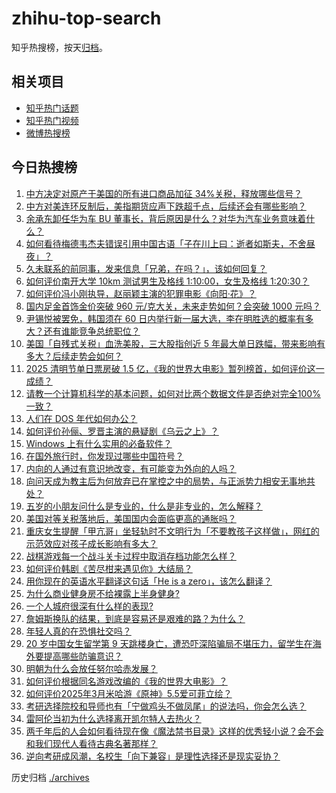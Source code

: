 # zhihu-top-search

知乎热搜榜，按天[归档](./archives)。

## 相关项目

- [知乎热门话题](https://github.com/justjavac/zhihu-trending-hot-questions)
- [知乎热门视频](https://github.com/justjavac/zhihu-trending-hot-video)
- [微博热搜榜](https://github.com/justjavac/weibo-trending-hot-search)

## 今日热搜榜

<!-- BEGIN -->
<!-- 最后更新时间 Sat Apr 05 2025 01:32:57 GMT+0800 (China Standard Time) -->

1. [中方决定对原产于美国的所有进口商品加征 34%关税，释放哪些信号？](https://www.zhihu.com/search?q=https%3A%2F%2Fapi.zhihu.com%2Fquestions%2F1891553905642558987)
1. [中方对美连环反制后，美指期货应声下跌超千点，后续还会有哪些影响？](https://www.zhihu.com/search?q=https%3A%2F%2Fapi.zhihu.com%2Fquestions%2F1891570654916097023)
1. [余承东卸任华为车 BU 董事长，背后原因是什么？对华为汽车业务意味着什么？](https://www.zhihu.com/search?q=https%3A%2F%2Fapi.zhihu.com%2Fquestions%2F1891427634736513420)
1. [如何看待梅德韦杰夫错误引用中国古语「子在川上曰：逝者如斯夫，不舍昼夜」？](https://www.zhihu.com/search?q=https%3A%2F%2Fapi.zhihu.com%2Fquestions%2F1891284047193424538)
1. [久未联系的前同事，发来信息「兄弟，在吗？」，该如何回复？](https://www.zhihu.com/search?q=https%3A%2F%2Fapi.zhihu.com%2Fquestions%2F637992366)
1. [如何评价南开大学 10km 测试男生及格线 1:10:00，女生及格线 1:20:30？](https://www.zhihu.com/search?q=https%3A%2F%2Fapi.zhihu.com%2Fquestions%2F1890886375215199358)
1. [如何评价冯小刚执导，赵丽颖主演的犯罪电影《向阳·花》？](https://www.zhihu.com/search?q=https%3A%2F%2Fapi.zhihu.com%2Fquestions%2F1890775674018554829)
1. [国内足金首饰金价突破 960 元/克大关，未来走势如何？会突破 1000 元吗？](https://www.zhihu.com/search?q=https%3A%2F%2Fapi.zhihu.com%2Fquestions%2F1891083334098056020)
1. [尹锡悦被罢免，韩国须在 60 日内举行新一届大选，李在明胜选的概率有多大？还有谁能竞争总统职位？](https://www.zhihu.com/search?q=https%3A%2F%2Fapi.zhihu.com%2Fquestions%2F1891440412553602262)
1. [美国「自残式关税」血洗美股，三大股指创近 5 年最大单日跌幅，带来影响有多大？后续走势会如何？](https://www.zhihu.com/search?q=https%3A%2F%2Fapi.zhihu.com%2Fquestions%2F1891393908308670287)
1. [2025 清明节单日票房破 1.5 亿，《我的世界大电影》暂列榜首，如何评价这一成绩？](https://www.zhihu.com/search?q=https%3A%2F%2Fapi.zhihu.com%2Fquestions%2F1891470994843091917)
1. [请教一个计算机科学的基本问题，如何对比两个数据文件是否绝对完全100%一致？](https://www.zhihu.com/search?q=https%3A%2F%2Fapi.zhihu.com%2Fquestions%2F1891074753239950158)
1. [人们在 DOS 年代如何办公？](https://www.zhihu.com/search?q=https%3A%2F%2Fapi.zhihu.com%2Fquestions%2F36732601)
1. [如何评价孙俪、罗晋主演的悬疑剧《乌云之上》？](https://www.zhihu.com/search?q=https%3A%2F%2Fapi.zhihu.com%2Fquestions%2F1891183467607323894)
1. [Windows 上有什么实用的必备软件？](https://www.zhihu.com/search?q=https%3A%2F%2Fapi.zhihu.com%2Fquestions%2F470082569)
1. [在国外旅行时，你发现过哪些中国符号？](https://www.zhihu.com/search?q=https%3A%2F%2Fapi.zhihu.com%2Fquestions%2F641372499)
1. [内向的人通过有意识地改变，有可能变为外向的人吗？](https://www.zhihu.com/search?q=https%3A%2F%2Fapi.zhihu.com%2Fquestions%2F661130890)
1. [向问天成为教主后为何放弃已在掌控之中的局势，与正派势力相安无事地共处？](https://www.zhihu.com/search?q=https%3A%2F%2Fapi.zhihu.com%2Fquestions%2F14813086309)
1. [五岁的小朋友问什么是专业的，什么是非专业的，怎么解释？](https://www.zhihu.com/search?q=https%3A%2F%2Fapi.zhihu.com%2Fquestions%2F12073559719)
1. [美国对等关税落地后，美国国内会面临更高的通胀吗？](https://www.zhihu.com/search?q=https%3A%2F%2Fapi.zhihu.com%2Fquestions%2F1891042899120054294)
1. [重庆女生提醒「甲亢哥」坐轻轨时不文明行为「不要教孩子这样做」，网红的示范效应对孩子成长影响有多大？](https://www.zhihu.com/search?q=https%3A%2F%2Fapi.zhihu.com%2Fquestions%2F1891092500611036501)
1. [战棋游戏每一个战斗关卡过程中取消存档功能怎么样？](https://www.zhihu.com/search?q=https%3A%2F%2Fapi.zhihu.com%2Fquestions%2F1891215569417655485)
1. [如何评价韩剧《苦尽柑来遇见你》大结局？](https://www.zhihu.com/search?q=https%3A%2F%2Fapi.zhihu.com%2Fquestions%2F1889062257268331342)
1. [用你现在的英语水平翻译这句话「He is a zero」，该怎么翻译？](https://www.zhihu.com/search?q=https%3A%2F%2Fapi.zhihu.com%2Fquestions%2F1888599018352894736)
1. [为什么商业健身房不给裸露上半身健身?](https://www.zhihu.com/search?q=https%3A%2F%2Fapi.zhihu.com%2Fquestions%2F10222870876)
1. [一个人城府很深有什么样的表现?](https://www.zhihu.com/search?q=https%3A%2F%2Fapi.zhihu.com%2Fquestions%2F30478446)
1. [詹姆斯换队的结果，到底是容易还是艰难的路？为什么？](https://www.zhihu.com/search?q=https%3A%2F%2Fapi.zhihu.com%2Fquestions%2F9102434966)
1. [年轻人真的在恐惧社交吗？](https://www.zhihu.com/search?q=https%3A%2F%2Fapi.zhihu.com%2Fquestions%2F1889606990864560927)
1. [20 岁中国女生留学第 9 天跳楼身亡，遭恐吓深陷骗局不堪压力，留学生在海外要提高哪些防骗意识？](https://www.zhihu.com/search?q=https%3A%2F%2Fapi.zhihu.com%2Fquestions%2F1889986059170963534)
1. [明朝为什么会放任努尔哈赤发展？](https://www.zhihu.com/search?q=https%3A%2F%2Fapi.zhihu.com%2Fquestions%2F496248542)
1. [如何评价根据同名游戏改编的《我的世界大电影》？](https://www.zhihu.com/search?q=https%3A%2F%2Fapi.zhihu.com%2Fquestions%2F1890456140925621670)
1. [如何评价2025年3月米哈游《原神》5.5爱可菲立绘？](https://www.zhihu.com/search?q=https%3A%2F%2Fapi.zhihu.com%2Fquestions%2F1890105194609607880)
1. [考研选择院校和导师也有「宁做鸡头不做凤尾」的说法吗，你会怎么选？](https://www.zhihu.com/search?q=https%3A%2F%2Fapi.zhihu.com%2Fquestions%2F1891166349503456613)
1. [雷阿伦当初为什么选择离开凯尔特人去热火？](https://www.zhihu.com/search?q=https%3A%2F%2Fapi.zhihu.com%2Fquestions%2F23692643)
1. [两千年后的人会如何看待现在像《魔法禁书目录》这样的优秀轻小说？会不会和我们现代人看待古典名著那样？](https://www.zhihu.com/search?q=https%3A%2F%2Fapi.zhihu.com%2Fquestions%2F4474241149)
1. [逆向考研成风潮，名校生「向下兼容」是理性选择还是现实妥协？](https://www.zhihu.com/search?q=https%3A%2F%2Fapi.zhihu.com%2Fquestions%2F1890316909628605803)

<!-- END -->

历史归档 [./archives](./archives)
